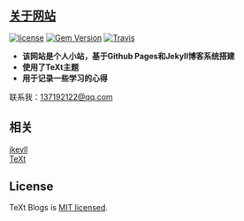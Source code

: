 ## [关于网站](https://github.com/kitian616/jekyll-TeXt-theme)

[![license](https://img.shields.io/github/license/kitian616/jekyll-TeXt-theme.svg)](https://github.com/kitian616/jekyll-TeXt-theme/blob/master/LICENSE)
[![Gem Version](https://img.shields.io/gem/v/jekyll-text-theme.svg)](https://github.com/kitian616/jekyll-TeXt-theme/releases)
[![Travis](https://img.shields.io/travis/kitian616/jekyll-TeXt-theme.svg)](https://travis-ci.org/kitian616/jekyll-TeXt-theme)

* **该网站是个人小站，基于Github Pages和Jekyll博客系统搭建**
* **使用了TeXt主题**
* **用于记录一些学习的心得**

联系我：<137192122@qq.com>

## 相关
[jkeyll](https://jekyllrb.com/ "jetyll") <br>
[TeXt](https://tianqi.name/jekyll-TeXt-theme/docs/zh/quick-start "快速搭建博客")

## License

TeXt Blogs is [MIT licensed]().
